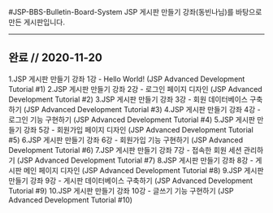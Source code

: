 #JSP-BBS-Bulletin-Board-System
  JSP 게시판 만들기 강좌(동빈나님)를 바탕으로 만든 게시판입니다.

------------
완료 // 2020-11-20
-
1.JSP 게시판 만들기 강좌 1강 - Hello World! (JSP Advanced Development Tutorial #1)
2.JSP 게시판 만들기 강좌 2강 - 로그인 페이지 디자인 (JSP Advanced Development Tutorial #2)
3.JSP 게시판 만들기 강좌 3강 - 회원 데이터베이스 구축하기 (JSP Advanced Development Tutorial #3)
4.JSP 게시판 만들기 강좌 4강 - 로그인 기능 구현하기 (JSP Advanced Development Tutorial #4)
5.JSP 게시판 만들기 강좌 5강 - 회원가입 페이지 디자인 (JSP Advanced Development Tutorial #5)
6.JSP 게시판 만들기 강좌 6강 - 회원가입 기능 구현하기 (JSP Advanced Development Tutorial #6)
7.JSP 게시판 만들기 강좌 7강 - 접속한 회원 세션 관리하기 (JSP Advanced Development Tutorial #7)
8.JSP 게시판 만들기 강좌 8강 - 게시판 메인 페이지 디자인 (JSP Advanced Development Tutorial #8)
9.JSP 게시판 만들기 강좌 9강 - 게시판 데이터베이스 구축하기 (JSP Advanced Development Tutorial #9)
10.JSP 게시판 만들기 강좌 10강 - 글쓰기 기능 구현하기 (JSP Advanced Development Tutorial #10)
